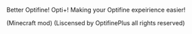 Better Optifine! Opti+! Making your Optifine expeirience easier!

(Minecraft mod)
(Liscensed by OptifinePlus all rights reserved)
